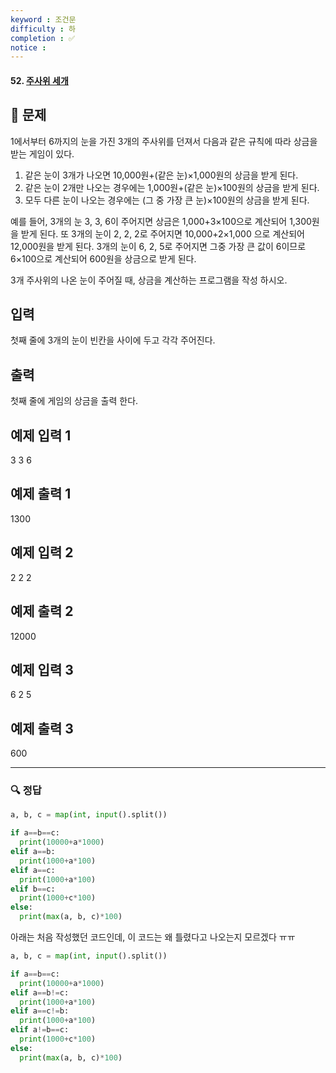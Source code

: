 ```yaml
---
keyword : 조건문
difficulty : 하
completion : ✅
notice : 
---
```


#### 52. [주사위 세개](https://www.acmicpc.net/problem/2480)

## 📝 문제

1에서부터 6까지의 눈을 가진 3개의 주사위를 던져서 다음과 같은 규칙에 따라 상금을 받는 게임이 있다. 

1.  같은 눈이 3개가 나오면 10,000원+(같은 눈)×1,000원의 상금을 받게 된다. 
2.  같은 눈이 2개만 나오는 경우에는 1,000원+(같은 눈)×100원의 상금을 받게 된다. 
3.  모두 다른 눈이 나오는 경우에는 (그 중 가장 큰 눈)×100원의 상금을 받게 된다.  

예를 들어, 3개의 눈 3, 3, 6이 주어지면 상금은 1,000+3×100으로 계산되어 1,300원을 받게 된다. 또 3개의 눈이 2, 2, 2로 주어지면 10,000+2×1,000 으로 계산되어 12,000원을 받게 된다. 3개의 눈이 6, 2, 5로 주어지면 그중 가장 큰 값이 6이므로 6×100으로 계산되어 600원을 상금으로 받게 된다.

3개 주사위의 나온 눈이 주어질 때, 상금을 계산하는 프로그램을 작성 하시오.

## 입력

첫째 줄에 3개의 눈이 빈칸을 사이에 두고 각각 주어진다. 

## 출력

첫째 줄에 게임의 상금을 출력 한다.

## 예제 입력 1

3 3 6

## 예제 출력 1

1300

## 예제 입력 2

2 2 2

## 예제 출력 2

12000

## 예제 입력 3

6 2 5

## 예제 출력 3

600


---

### 🔍 정답

```python
a, b, c = map(int, input().split())

if a==b==c:
  print(10000+a*1000)
elif a==b:
  print(1000+a*100)
elif a==c:
  print(1000+a*100)
elif b==c:
  print(1000+c*100)
else:
  print(max(a, b, c)*100)
```


아래는 처음 작성했던 코드인데, 이 코드는 왜 틀렸다고 나오는지 모르겠다 ㅠㅠ

```python
a, b, c = map(int, input().split())

if a==b==c:
  print(10000+a*1000)
elif a==b!=c:
  print(1000+a*100)
elif a==c!=b:
  print(1000+a*100)
elif a!=b==c:
  print(1000+c*100)
else:
  print(max(a, b, c)*100)
```